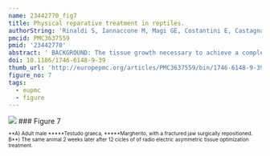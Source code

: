```yaml
---
name: 23442770_fig7
title: Physical reparative treatment in reptiles.
authorString: 'Rinaldi S, Iannaccone M, Magi GE, Costantini E, Castagna A, Sanna Passino E, Maioli M, Fontani V.'
pmcid: PMC3637559
pmid: '23442770'
abstract: ' BACKGROUND: The tissue growth necessary to achieve a complete or partial restitution ad integrum as a result of injury to soft tissue and/or hard times in reptiles is variable and often needs long time in relation to the species, to the habitat and to their intrinsic physiological characteristics. The purpose of this work was to see if the tissue optimization (TO) treatment with radio electric asymmetric conveyer (REAC) provided good results in these animals and whether its use translates into reduced time of tissue repair. This paper describes preliminary results with in promoting the tissue repair in reptiles. CASES PRESENTATION: A 5 year old male Testudo graeca (Leo) and Trachemys scripta scripta (Mir) and a 15 year old female Testudo hermanni (Juta) were evaluated because of soft tissue injuries. A female 25 year old Trachemys scripta elegans (Ice), a female 2.5 year old Trachemys scripta scripta (Penelope) as well as a 50 year old male Testudo graeca (Margherito) were evaluated because of wounds of the carapace. Following debridement and traditional therapies, Leo, Penelope and Margherito were exposed to the radio electric asymmetric conveyer (REAC) device, with a specific treatment protocol, named tissue optimization-basic (TO-B). Also Ice and Mir were subjected to REAC treatment after wounds debridement. Juta was treated only with REAC treatment. Complete wound healing was evident after 17 days for Leo, 7 days for Penelope, 27 days for Mir, 78 days for Ice and after 14 days for Margherito. Juta showed a considerable tissue activation in 2 days and complete wound healing in 5 days. CONCLUSION: Our findings suggest that REAC TO-B treatment may provide advantages over other traditional methods after complete wound healing in Leo, and also suitable healing in the other patients. Then REAC device with its specific treatment TO-B protocol, which induces tissue repair without causing severe stress to the patient, could be a potential therapy for tissue damage healing in reptiles. Further studies still need to be conducted to support our observations.'
doi: 10.1186/1746-6148-9-39
thumb_url: 'http://europepmc.org/articles/PMC3637559/bin/1746-6148-9-39-7.gif'
figure_no: 7
tags:
  - eupmc
  - figure
---
```

<img src='http://europepmc.org/articles/PMC3637559/bin/1746-6148-9-39-7.jpg' style='max-height: 300px'>
### Figure 7
<p style='font-size: 10px;'>**A) Adult male *****Testudo graeca, *****Margherito, with a fractured jaw surgically repositioned. B**) The same animal 2&nbsp;weeks later after 12 cicles of of radio electric asymmetric tissue optimization treatment.</p>
